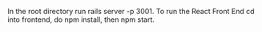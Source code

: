In the root directory run rails server -p 3001. To run the React Front End cd into frontend, do npm install, then npm start.
